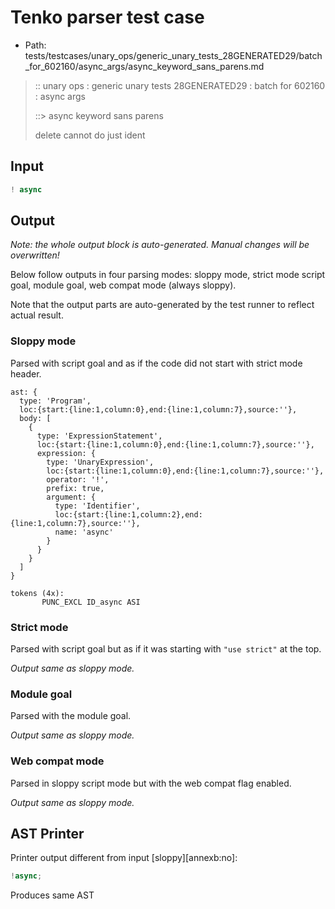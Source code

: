# Tenko parser test case

- Path: tests/testcases/unary_ops/generic_unary_tests_28GENERATED29/batch_for_602160/async_args/async_keyword_sans_parens.md

> :: unary ops : generic unary tests 28GENERATED29 : batch for 602160 : async args
>
> ::> async keyword sans parens
>
> delete cannot do just ident

## Input

`````js
! async
`````

## Output

_Note: the whole output block is auto-generated. Manual changes will be overwritten!_

Below follow outputs in four parsing modes: sloppy mode, strict mode script goal, module goal, web compat mode (always sloppy).

Note that the output parts are auto-generated by the test runner to reflect actual result.

### Sloppy mode

Parsed with script goal and as if the code did not start with strict mode header.

`````
ast: {
  type: 'Program',
  loc:{start:{line:1,column:0},end:{line:1,column:7},source:''},
  body: [
    {
      type: 'ExpressionStatement',
      loc:{start:{line:1,column:0},end:{line:1,column:7},source:''},
      expression: {
        type: 'UnaryExpression',
        loc:{start:{line:1,column:0},end:{line:1,column:7},source:''},
        operator: '!',
        prefix: true,
        argument: {
          type: 'Identifier',
          loc:{start:{line:1,column:2},end:{line:1,column:7},source:''},
          name: 'async'
        }
      }
    }
  ]
}

tokens (4x):
       PUNC_EXCL ID_async ASI
`````

### Strict mode

Parsed with script goal but as if it was starting with `"use strict"` at the top.

_Output same as sloppy mode._

### Module goal

Parsed with the module goal.

_Output same as sloppy mode._

### Web compat mode

Parsed in sloppy script mode but with the web compat flag enabled.

_Output same as sloppy mode._

## AST Printer

Printer output different from input [sloppy][annexb:no]:

````js
!async;
````

Produces same AST
